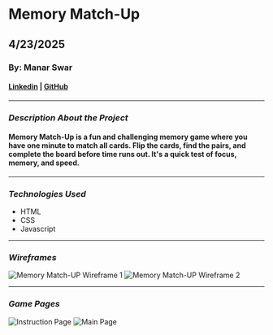 # Memory Match-Up

## 4/23/2025

### By: Manar Swar

#### [Linkedin](www.linkedin.com/in/manar-swar) | [GitHub](https://github.com/ManarSwar97)
***
### *Description About the Project*
#### Memory Match-Up is a fun and challenging memory game where you have one minute to match all cards. Flip the cards, find the pairs, and complete the board before time runs out. It's a quick test of focus, memory, and speed.

***
### *Technologies Used*
* HTML
* CSS
* Javascript
***
### *Wireframes* 
![Memory Match-UP Wireframe 1](https://github.com/user-attachments/assets/a6502eed-5873-4a0a-bd10-d345a4e505a9)
![Memory Match-UP Wireframe 2](https://github.com/user-attachments/assets/fa5656a5-aac7-45da-ad6a-5f58dafee584)
***
### *Game Pages*
![Instruction Page](https://github.com/user-attachments/assets/0e34d06e-1121-4353-87e4-118af756225d)
![Main Page](https://github.com/user-attachments/assets/03ef28ce-e1ce-471e-9959-45f1c1c62dc1)



